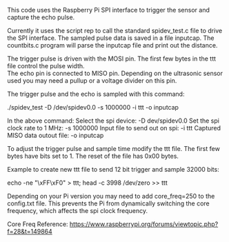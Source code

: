 This code uses the Raspberry Pi SPI interface to trigger the sensor and capture the echo pulse.

Currently it uses the script rep to call the standard spidev_test.c file to drive the SPI interface. The sampled pulse data is saved in a file inputcap. The countbits.c program will parse the inputcap file and print out the distance.

The trigger pulse is driven with the MOSI pin.  The first few bytes in the ttt file control the pulse width.  
The echo pin is connected to MISO pin.  Depending on the ultrasonic sensor used you may need a pullup or a voltage divider on this pin.  

The trigger pulse and the echo is sampled with this command:

./spidev_test -D /dev/spidev0.0 -s 1000000 -i ttt -o inputcap

In the above command:
  Select the spi device:              -D dev/spidev0.0
  Set the spi clock rate to 1 MHz:    -s 1000000 
  Input file to send out on  spi:     -i ttt 
  Captured MISO data outout file:     -o inputcap

To adjust the trigger pulse and sample time modify the ttt file.  The first few bytes have bits set to 1.  The reset of the file has 0x00 bytes.  

Example to create new ttt file to send 12 bit trigger and sample 32000 bits:

echo -ne "\xFF\xF0" > ttt; head -c 3998 /dev/zero >> ttt

Depending on your Pi version you may need to add core_freq=250 to the config.txt file.  This prevents the Pi from dynamically switching the core frequency, which affects the spi clock frequency.

Core Freq Reference:
https://www.raspberrypi.org/forums/viewtopic.php?f=28&t=149864

